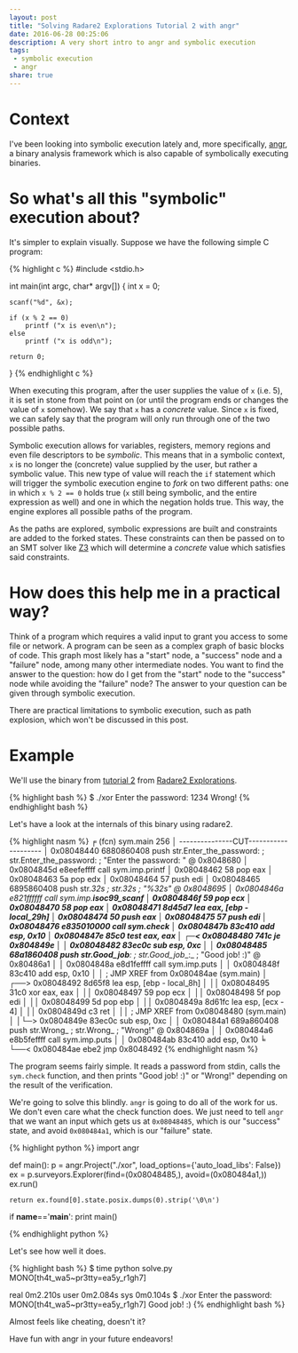 ```yaml
---
layout: post
title: "Solving Radare2 Explorations Tutorial 2 with angr"
date: 2016-06-28 00:25:06
description: A very short intro to angr and symbolic execution
tags:
 - symbolic execution
 - angr
share: true
---
```


# Context

I've been looking into symbolic execution lately and, more specifically, [angr](http://angr.io/), a binary analysis framework which is also capable of symbolically executing binaries.

# So what's all this "symbolic" execution about?

It's simpler to explain visually. Suppose we have the following simple C program:

{% highlight c %}
#include <stdio.h>

int main(int argc, char* argv[])
{
	int x = 0;

	scanf("%d", &x);

	if (x % 2 == 0)
		printf ("x is even\n");
	else
		printf ("x is odd\n");

	return 0;
}
{% endhighlight c %}

When executing this program, after the user supplies the value of `x` (i.e. 5), it is set in stone from that point on (or until the program ends or changes the value of `x` somehow). We say that `x` has a *concrete* value. Since `x` is fixed, we can safely say that the program will only run through one of the two possible paths.

Symbolic execution allows for variables, registers, memory regions and even file descriptors to be *symbolic*. This means that in a symbolic context, `x` is no longer the (concrete) value supplied by the user, but rather a symbolic value. This new type of value will reach the `if` statement which will trigger the symbolic execution engine to *fork* on two different paths: one in which `x % 2 == 0` holds true (`x` still being symbolic, and the entire expression as well) and one in which the negation holds true. This way, the engine explores all possible paths of the program.

As the paths are explored, symbolic expressions are built and constraints are added to the forked states. These constraints can then be passed on to an SMT solver like [Z3](https://github.com/Z3Prover/z3) which will determine a *concrete* value which satisfies said constraints.

# How does this help me in a practical way?

Think of a program which requires a valid input to grant you access to some file or network. A program can be seen as a complex graph of basic blocks of code. This graph most likely has a "start" node, a "success" node and a "failure" node, among many other intermediate nodes. You want to find the answer to the question: how do I get from the "start" node to the "success" node while avoiding the "failure" node? The answer to your question can be given through symbolic execution.

There are practical limitations to symbolic execution, such as path explosion, which won't be discussed in this post.

# Example

We'll use the binary from [tutorial 2](https://github.com/monosource/radare2-explorations-binaries/tree/master/tut2-memory) from [Radare2 Explorations](https://monosource.gitbooks.io/radare2-explorations/content/).

{% highlight bash %}
$ ./xor
Enter the password: 1234
Wrong!
{% endhighlight bash %}

Let's have a look at the internals of this binary using radare2.

{% highlight nasm %}
╒ (fcn) sym.main 256
│           ---------------CUT--------------------
│           0x08048440      6880860408     push str.Enter_the_password: ; str.Enter_the_password: ; "Enter the password: " @ 0x8048680
│           0x0804845d      e8eefeffff     call sym.imp.printf
│           0x08048462      58             pop eax
│           0x08048463      5a             pop edx
│           0x08048464      57             push edi
│           0x08048465      6895860408     push str._32s ; str._32s    ; "%32s" @ 0x8048695
│           0x0804846a      e821ffffff     call sym.imp.__isoc99_scanf
│           0x0804846f      59             pop ecx
│           0x08048470      58             pop eax
│           0x08048471      8d45d7         lea eax, [ebp - local_29h]
│           0x08048474      50             push eax
│           0x08048475      57             push edi
│           0x08048476      e835010000     call sym.check
│           0x0804847b      83c410         add esp, 0x10
│           0x0804847e      85c0           test eax, eax
│       ┌─< 0x08048480      741c           je 0x804849e
│       │   0x08048482      83ec0c         sub esp, 0xc
│       │   0x08048485      68a1860408     push str.Good_job__:_ ; str.Good_job__:_ ; "Good job! :)" @ 0x80486a1
│       │   0x0804848a      e8d1feffff     call sym.imp.puts
│       │   0x0804848f      83c410         add esp, 0x10
│       │   ; JMP XREF from 0x080484ae (sym.main)
│      ┌──> 0x08048492      8d65f8         lea esp, [ebp - local_8h]
│      ││   0x08048495      31c0           xor eax, eax
│      ││   0x08048497      59             pop ecx
│      ││   0x08048498      5f             pop edi
│      ││   0x08048499      5d             pop ebp
│      ││   0x0804849a      8d61fc         lea esp, [ecx - 4]
│      ││   0x0804849d      c3             ret
│      ││   ; JMP XREF from 0x08048480 (sym.main)
│      │└─> 0x0804849e      83ec0c         sub esp, 0xc
│      │    0x080484a1      689a860408     push str.Wrong_ ; str.Wrong_ ; "Wrong!" @ 0x804869a
│      │    0x080484a6      e8b5feffff     call sym.imp.puts
│      │    0x080484ab      83c410         add esp, 0x10
╘      └──< 0x080484ae      ebe2           jmp 0x8048492
{% endhighlight nasm %}

The program seems fairly simple. It reads a password from stdin, calls the `sym.check` function, and then prints "Good job! :)" or "Wrong!" depending on the result of the verification.

We're going to solve this blindly. `angr` is going to do all of the work for us. We don't even care what the check function does. We just need to tell `angr` that we want an input which gets us at `0x08048485`, which is our "success" state, and avoid `0x080484a1`, which is our "failure" state.

{% highlight python %}
import angr

def main():
    p = angr.Project("./xor", load_options={'auto_load_libs': False})
	ex = p.surveyors.Explorer(find=(0x08048485,), avoid=(0x080484a1,))
	ex.run()

	return ex.found[0].state.posix.dumps(0).strip('\0\n')

if __name__=='__main__':
	print main()

{% endhighlight python %}

Let's see how well it does.

{% highlight bash %}
$ time python solve.py 
MONO[th4t_wa5~pr3tty=ea5y_r1gh7]

real	0m2.210s
user	0m2.084s
sys	0m0.104s
$ ./xor 
Enter the password: MONO[th4t_wa5~pr3tty=ea5y_r1gh7]
Good job! :)
{% endhighlight bash %}

Almost feels like cheating, doesn't it?

Have fun with angr in your future endeavors!
